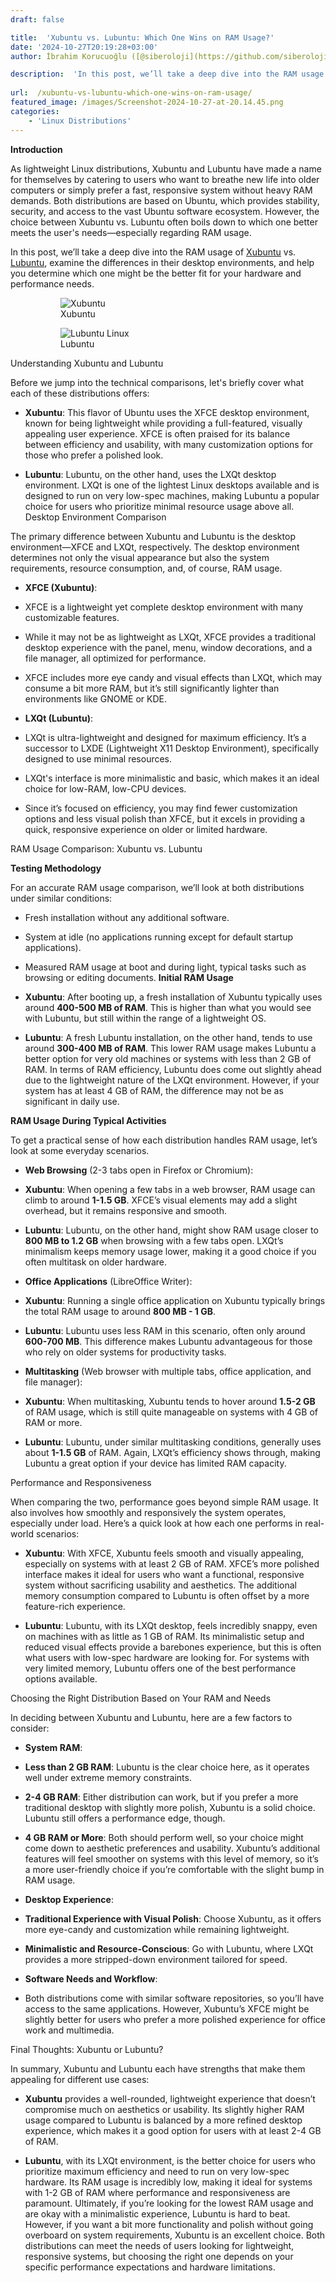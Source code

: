 ```yaml
---
draft: false

title:  'Xubuntu vs. Lubuntu: Which One Wins on RAM Usage?'
date: '2024-10-27T20:19:28+03:00'
author: İbrahim Korucuoğlu ([@siberoloji](https://github.com/siberoloji))

description:  'In this post, we’ll take a deep dive into the RAM usage of Xubuntu vs. Lubuntu, examine the differences in their desktop environments, and help you determine which one might be the better fit for your hardware and performance needs.' 
 
url:  /xubuntu-vs-lubuntu-which-one-wins-on-ram-usage/
featured_image: /images/Screenshot-2024-10-27-at-20.14.45.png
categories:
    - 'Linux Distributions'
---
```

**Introduction**

As lightweight Linux distributions, Xubuntu and Lubuntu have made a name for themselves by catering to users who want to breathe new life into older computers or simply prefer a fast, responsive system without heavy RAM demands. Both distributions are based on Ubuntu, which provides stability, security, and access to the vast Ubuntu software ecosystem. However, the choice between Xubuntu vs. Lubuntu often boils down to which one better meets the user's needs—especially regarding RAM usage.

In this post, we’ll take a deep dive into the RAM usage of <a href="https://xubuntu.org" target="_blank" rel="noopener" title="">Xubuntu</a> vs. <a href="https://lubuntu.me" target="_blank" rel="noopener" title="">Lubuntu</a>, examine the differences in their desktop environments, and help you determine which one might be the better fit for your hardware and performance needs.
<!-- wp:gallery {"linkTo":"none"} -->
<figure class="wp-block-gallery has-nested-images columns-default is-cropped"><!-- wp:image {"id":1523,"sizeSlug":"large","linkDestination":"none"} -->
<figure class="wp-block-image size-large"><img src="https://www.siberoloji.com/wp-content/uploads/2024/09/xubuntu.webp" alt="Xubuntu" class="wp-image-1523" /><figcaption class="wp-element-caption">Xubuntu </figcaption></figure>
<!-- /wp:image -->

<!-- wp:image {"id":1534,"sizeSlug":"large","linkDestination":"none"} -->
<figure class="wp-block-image size-large"><img src="https://www.siberoloji.com/wp-content/uploads/2024/09/lubuntuillustration1-1.webp" alt="Lubuntu Linux" class="wp-image-1534" /><figcaption class="wp-element-caption">Lubuntu</figcaption></figure>
<!-- /wp:image --></figure>
<!-- /wp:gallery -->
Understanding Xubuntu and Lubuntu

Before we jump into the technical comparisons, let's briefly cover what each of these distributions offers:
* **Xubuntu**: This flavor of Ubuntu uses the XFCE desktop environment, known for being lightweight while providing a full-featured, visually appealing user experience. XFCE is often praised for its balance between efficiency and usability, with many customization options for those who prefer a polished look.

* **Lubuntu**: Lubuntu, on the other hand, uses the LXQt desktop environment. LXQt is one of the lightest Linux desktops available and is designed to run on very low-spec machines, making Lubuntu a popular choice for users who prioritize minimal resource usage above all.
Desktop Environment Comparison

The primary difference between Xubuntu and Lubuntu is the desktop environment—XFCE and LXQt, respectively. The desktop environment determines not only the visual appearance but also the system requirements, resource consumption, and, of course, RAM usage.
* **XFCE (Xubuntu)**:

* XFCE is a lightweight yet complete desktop environment with many customizable features.

* While it may not be as lightweight as LXQt, XFCE provides a traditional desktop experience with the panel, menu, window decorations, and a file manager, all optimized for performance.

* XFCE includes more eye candy and visual effects than LXQt, which may consume a bit more RAM, but it’s still significantly lighter than environments like GNOME or KDE.

* **LXQt (Lubuntu)**:

* LXQt is ultra-lightweight and designed for maximum efficiency. It’s a successor to LXDE (Lightweight X11 Desktop Environment), specifically designed to use minimal resources.

* LXQt's interface is more minimalistic and basic, which makes it an ideal choice for low-RAM, low-CPU devices.

* Since it’s focused on efficiency, you may find fewer customization options and less visual polish than XFCE, but it excels in providing a quick, responsive experience on older or limited hardware.

RAM Usage Comparison: Xubuntu vs. Lubuntu

**Testing Methodology**

For an accurate RAM usage comparison, we’ll look at both distributions under similar conditions:
* Fresh installation without any additional software.

* System at idle (no applications running except for default startup applications).

* Measured RAM usage at boot and during light, typical tasks such as browsing or editing documents.
**Initial RAM Usage**
* **Xubuntu**: After booting up, a fresh installation of Xubuntu typically uses around **400-500 MB of RAM**. This is higher than what you would see with Lubuntu, but still within the range of a lightweight OS.

* **Lubuntu**: A fresh Lubuntu installation, on the other hand, tends to use around **300-400 MB of RAM**. This lower RAM usage makes Lubuntu a better option for very old machines or systems with less than 2 GB of RAM.
In terms of RAM efficiency, Lubuntu does come out slightly ahead due to the lightweight nature of the LXQt environment. However, if your system has at least 4 GB of RAM, the difference may not be as significant in daily use.

**RAM Usage During Typical Activities**

To get a practical sense of how each distribution handles RAM usage, let’s look at some everyday scenarios.
* **Web Browsing** (2-3 tabs open in Firefox or Chromium):

* **Xubuntu**: When opening a few tabs in a web browser, RAM usage can climb to around **1-1.5 GB**. XFCE’s visual elements may add a slight overhead, but it remains responsive and smooth.

* **Lubuntu**: Lubuntu, on the other hand, might show RAM usage closer to **800 MB to 1.2 GB** when browsing with a few tabs open. LXQt’s minimalism keeps memory usage lower, making it a good choice if you often multitask on older hardware.

* **Office Applications** (LibreOffice Writer):

* **Xubuntu**: Running a single office application on Xubuntu typically brings the total RAM usage to around **800 MB - 1 GB**.

* **Lubuntu**: Lubuntu uses less RAM in this scenario, often only around **600-700 MB**. This difference makes Lubuntu advantageous for those who rely on older systems for productivity tasks.

* **Multitasking** (Web browser with multiple tabs, office application, and file manager):

* **Xubuntu**: When multitasking, Xubuntu tends to hover around **1.5-2 GB** of RAM usage, which is still quite manageable on systems with 4 GB of RAM or more.

* **Lubuntu**: Lubuntu, under similar multitasking conditions, generally uses about **1-1.5 GB** of RAM. Again, LXQt’s efficiency shows through, making Lubuntu a great option if your device has limited RAM capacity.

Performance and Responsiveness

When comparing the two, performance goes beyond simple RAM usage. It also involves how smoothly and responsively the system operates, especially under load. Here’s a quick look at how each one performs in real-world scenarios:
* **Xubuntu**: With XFCE, Xubuntu feels smooth and visually appealing, especially on systems with at least 2 GB of RAM. XFCE’s more polished interface makes it ideal for users who want a functional, responsive system without sacrificing usability and aesthetics. The additional memory consumption compared to Lubuntu is often offset by a more feature-rich experience.

* **Lubuntu**: Lubuntu, with its LXQt desktop, feels incredibly snappy, even on machines with as little as 1 GB of RAM. Its minimalistic setup and reduced visual effects provide a barebones experience, but this is often what users with low-spec hardware are looking for. For systems with very limited memory, Lubuntu offers one of the best performance options available.

Choosing the Right Distribution Based on Your RAM and Needs

In deciding between Xubuntu and Lubuntu, here are a few factors to consider:
* **System RAM**:

* **Less than 2 GB RAM**: Lubuntu is the clear choice here, as it operates well under extreme memory constraints.

* **2-4 GB RAM**: Either distribution can work, but if you prefer a more traditional desktop with slightly more polish, Xubuntu is a solid choice. Lubuntu still offers a performance edge, though.

* **4 GB RAM or More**: Both should perform well, so your choice might come down to aesthetic preferences and usability. Xubuntu’s additional features will feel smoother on systems with this level of memory, so it’s a more user-friendly choice if you’re comfortable with the slight bump in RAM usage.

* **Desktop Experience**:

* **Traditional Experience with Visual Polish**: Choose Xubuntu, as it offers more eye-candy and customization while remaining lightweight.

* **Minimalistic and Resource-Conscious**: Go with Lubuntu, where LXQt provides a more stripped-down environment tailored for speed.

* **Software Needs and Workflow**:

* Both distributions come with similar software repositories, so you’ll have access to the same applications. However, Xubuntu’s XFCE might be slightly better for users who prefer a more polished experience for office work and multimedia.

Final Thoughts: Xubuntu or Lubuntu?

In summary, Xubuntu and Lubuntu each have strengths that make them appealing for different use cases:
* **Xubuntu** provides a well-rounded, lightweight experience that doesn’t compromise much on aesthetics or usability. Its slightly higher RAM usage compared to Lubuntu is balanced by a more refined desktop experience, which makes it a good option for users with at least 2-4 GB of RAM.

* **Lubuntu**, with its LXQt environment, is the better choice for users who prioritize maximum efficiency and need to run on very low-spec hardware. Its RAM usage is incredibly low, making it ideal for systems with 1-2 GB of RAM where performance and responsiveness are paramount.
Ultimately, if you’re looking for the lowest RAM usage and are okay with a minimalistic experience, Lubuntu is hard to beat. However, if you want a bit more functionality and polish without going overboard on system requirements, Xubuntu is an excellent choice. Both distributions can meet the needs of users looking for lightweight, responsive systems, but choosing the right one depends on your specific performance expectations and hardware limitations.
